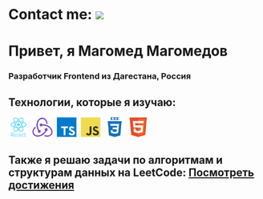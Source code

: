 # Contact me: <a href="https://t.me/magomedov_net"><img src="https://camo.githubusercontent.com/afaa74bcd8ebafeffb8c818bfa55e4b4923498b32ccbb1189fcc170fd43b490c/68747470733a2f2f696d672e736869656c64732e696f2f62616467652f54656c656772616d2d3243413545303f7374796c653d666f722d7468652d6261646765266c6f676f3d74656c656772616d266c6f676f436f6c6f723d7768697465" /></a> <a><?xml version="1.0" ?><!DOCTYPE svg  PUBLIC '-//W3C//DTD SVG 1.1//EN'  'http://www.w3.org/Graphics/SVG/1.1/DTD/svg11.dtd'><svg height="1.04167in" style="shape-rendering:geometricPrecision; text-rendering:geometricPrecision; image-rendering:optimizeQuality; fill-rule:evenodd; clip-rule:evenodd" version="1.1" viewBox="0 0 201 201" width="1.04167in" xml:space="preserve" xmlns="http://www.w3.org/2000/svg" xmlns:xlink="http://www.w3.org/1999/xlink"><defs><style type="text/css">
   <![CDATA[
    .fil1 {fill:#FEFEFE}
    .fil0 {fill:#2DC100}
   ]]>
  </style></defs><g id="Layer_x0020_1"><g id="_320501824"><rect class="fil0" height="201" rx="19" ry="19" width="201"/><g><path class="fil1" d="M107 34c37,5 54,23 59,60 0,0 0,0 0,0 0,4 0,8 4,8 4,0 4,-3 4,-6 0,0 0,-1 0,-2 1,-35 -30,-67 -66,-68 -3,0 -9,-2 -9,4 0,4 5,3 8,4z"/><path class="fil1" d="M114 44c-4,-1 -8,-2 -9,2 -1,6 4,5 8,6 23,5 31,13 35,36 0,1 0,2 0,3 0,2 1,5 5,4 2,0 3,-1 3,-3 0,-1 0,-3 0,-4 0,-22 -19,-42 -42,-44z"/><path class="fil1" d="M116 61c-2,0 -5,1 -5,3 -2,4 1,5 4,5 9,2 14,7 15,16 0,2 1,3 1,4 1,0 2,1 4,1 0,0 1,-1 1,-1 2,-1 2,-3 2,-5 0,-11 -12,-23 -22,-23z"/><path class="fil1" d="M164 134c-5,-4 -10,-7 -14,-10 -10,-7 -19,-7 -27,3 -4,6 -9,7 -15,4 -17,-7 -30,-19 -37,-35 -1,-3 -2,-5 -2,-8 -1,-4 1,-8 6,-11 4,-3 8,-6 8,-12 0,-8 -20,-34 -27,-37 -3,-1 -6,-1 -10,0 -18,6 -25,21 -18,38 4,9 9,18 14,26 22,37 54,64 96,81 3,2 6,2 7,3 12,0 26,-11 30,-22 3,-11 -5,-15 -11,-20z"/></g></g></g></svg></a>
# Привет, я Магомед Магомедов
### Разработчик Frontend из Дагестана, Россия
## Технологии, которые я изучаю:
<img src="https://github.com/devicons/devicon/blob/master/icons/react/react-original-wordmark.svg" title="React" alt="React" width="40" height="40"/>&nbsp; 
<img src="https://github.com/devicons/devicon/blob/master/icons/redux/redux-original.svg" title="Redux" alt="Redux" width="40" height="40"/>&nbsp;
<img src="https://github.com/devicons/devicon/blob/master/icons/typescript/typescript-plain.svg" title="TypeScript" alt="TypeScript" width="40" height="40"/>&nbsp;
<img src="https://github.com/devicons/devicon/blob/master/icons/javascript/javascript-original.svg" title="JavaScript" alt="JavaScript" width="40" height="40"/>&nbsp; 
<img src="https://github.com/devicons/devicon/blob/master/icons/css3/css3-plain-wordmark.svg"  title="CSS3" alt="CSS" width="40" height="40"/>&nbsp; 
<img src="https://github.com/devicons/devicon/blob/master/icons/html5/html5-original.svg" title="HTML5" alt="HTML" width="40" height="40"/>&nbsp; 
## Также я решаю задачи по алгоритмам и структурам данных на LeetCode: [Посмотреть достижения](https://leetcode.com/devMagomedov/)
  
  
 
